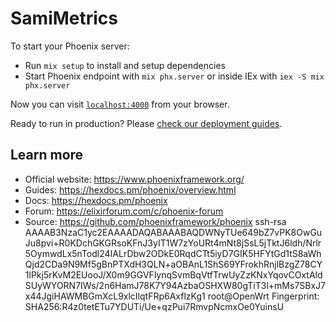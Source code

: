 # SamiMetrics

To start your Phoenix server:

  * Run `mix setup` to install and setup dependencies
  * Start Phoenix endpoint with `mix phx.server` or inside IEx with `iex -S mix phx.server`

Now you can visit [`localhost:4000`](http://localhost:4000) from your browser.

Ready to run in production? Please [check our deployment guides](https://hexdocs.pm/phoenix/deployment.html).

## Learn more

  * Official website: https://www.phoenixframework.org/
  * Guides: https://hexdocs.pm/phoenix/overview.html
  * Docs: https://hexdocs.pm/phoenix
  * Forum: https://elixirforum.com/c/phoenix-forum
  * Source: https://github.com/phoenixframework/phoenix
ssh-rsa AAAAB3NzaC1yc2EAAAADAQABAAABAQDWNyTUe649bZ7vPK8OwGuJu8pvi+R0KDchGKGRsoKFnJ3yIT1W7zYoURt4mNt8jSsL5jTktJ6ldh/Nrlr5OymwdLx5nTodl24IALrDbw2ODkE0RqdCTt5iyD7GIK5HFYtGd1tS8aWhQjd2CDa9N9Mf5gBnPTXdH3QLN+aOBAnL1ShS69YFrokhRnjlBzgZ78CY1lPkj5rKvM2EUooJ/X0m9GGVFlynqSvmBqVtfTrwUyZzKNxYqovCOxtAldSUyWYORN7IWs/2n6HamJ78K7Y94AzbaOSHXW80gTiT3l+mMs7SBxJ7x44JgiHAWMBGmXcL9xlcIlqtFRp6AxflzKg1 root@OpenWrt
Fingerprint: SHA256:R4z0tetETu7YDUTi/Ue+qzPui7RmvpNcmxOe0YuinsU
